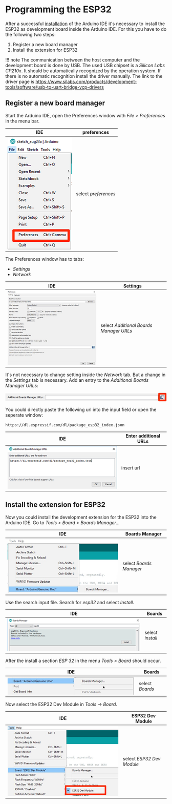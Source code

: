 # Programming the ESP32

After a successful [installation](../install) of the Arduino IDE it's necessary to install the ESP32 as development board inside the Arduino IDE. For this you have to do the following two steps:

1. Register a new board manager
2. Install the extension for ESP32

!!! note
    The communication between the host computer and the development board is done by USB. The used USB chipset is a *Silicon Labs CP210x*. It should be automatically recognized by the operation system. If there is no automatic recognition install the driver manually. The link to the driver page is https://www.silabs.com/products/development-tools/software/usb-to-uart-bridge-vcp-drivers

## Register a new board manager

Start the Arduino IDE, open the Preferences window with *File > Preferences* in the menu bar.

| IDE | preferences |
| --- | --- | 
| ![Open Preferences windows](../../images/esp32/arduino_ide/open_preferences.png) | select *preferences* |

The Preferences window has to tabs:

+ *Settings*
+ *Network*

| IDE | Settings |
| --- | --- | 
| ![Preferences window](../../images/esp32/arduino_ide/preferences_window.jpg) | select *Additional Boards Manager URLs* |

It's not necessary to change setting inside the *Network* tab. But a change in the *Settings* tab is necessary. Add an entry to the *Additional Boards Manager URLs*:

![board_manager_urls](../../images/esp32/arduino_ide/board_manager_urls.jpg)

You could directly paste the following url into the input field or open the seperate window:

```
https://dl.espressif.com/dl/package_esp32_index.json
```

| IDE | Enter additional URLs |
| --- | --- | 
| ![board_manager_urls](../../images/esp32/arduino_ide/url_dialog.png) | insert url |

## Install the extension for ESP32

Now you could install the development extension for the ESP32 into the Arduino IDE. Go to *Tools > Board > Boards Manager...*

| IDE | Boards Manager |
| --- | --- | 
| ![menu_boards_manager](../../images/esp32/arduino_ide/menu_boards_manager.jpg) | select *Boards Manager* |

Use the search input file. Search for *esp32* and select *Install*.

| IDE | Boards |
| --- | --- | 
| ![](../../images/esp32/arduino_ide/board_manager_01.png) | select *install* |

After the install a section *ESP 32* in the menu *Tools > Board* should occur.

| IDE | Boards |
| --- | --- | 
| ![esp32_menu_entry](../../images/esp32/arduino_ide/esp32_menu_entry.jpg) | select *Boards* |

Now select the ESP32 Dev Module in *Tools -> Board*.

| IDE | ESP32 Dev Module |
| --- | --- | 
| ![select_board](../../images/esp32/arduino_ide/select_board.jpg) | select *ESP32 Dev Module* | 

